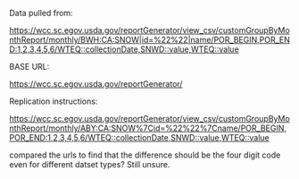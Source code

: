 Data pulled from: 

https://wcc.sc.egov.usda.gov/reportGenerator/view_csv/customGroupByMonthReport/monthly/BWH:CA:SNOW|id=%22%22|name/POR_BEGIN,POR_END:1,2,3,4,5,6/WTEQ::collectionDate,SNWD::value,WTEQ::value

BASE URL:

https://wcc.sc.egov.usda.gov/reportGenerator/

Replication instructions:


https://wcc.sc.egov.usda.gov/reportGenerator/view_csv/customGroupByMonthReport/monthly/ABY:CA:SNOW%7Cid=%22%22%7Cname/POR_BEGIN,POR_END:1,2,3,4,5,6/WTEQ::collectionDate,SNWD::value,WTEQ::value

compared the urls to find that the difference should be the four digit code even for different datset types? Still unsure.

